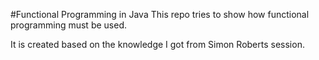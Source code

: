 #Functional Programming in Java
This repo tries to show how functional programming must be used.

It is created based on the knowledge I got from Simon Roberts session.